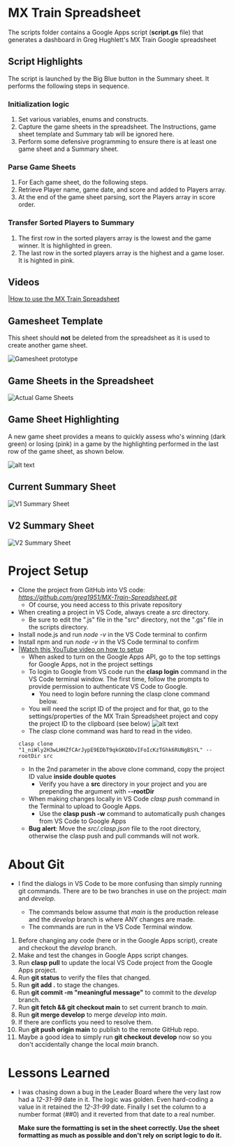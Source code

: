 # MX Train Spreadsheet
The scripts folder contains a Google Apps script (**script.gs** file) that generates a dashboard in Greg Hughlett's MX Train Google spreadsheet

## Script Highlights
The script is launched by the Big Blue button in the Summary sheet. It performs the following steps in sequence.

### Initialization logic
1. Set various variables, enums and constructs.
2. Capture the game sheets in the spreadsheet. The Instructions, game sheet template and Summary tab will be ignored here.
3. Perform some defensive programming to ensure there is at least one game sheet and a Summary sheet.

### Parse Game Sheets
1. For Each game sheet, do the following steps.
2. Retrieve Player name, game date, and score and added to Players array.
3. At the end of the game sheet parsing, sort the Players array in score order.

### Transfer Sorted Players to Summary
1. The first row in the sorted players array is the lowest and the game winner. It is highlighted in green.
2. The last row in the sorted players array is the highest and a game loser. It is highted in pink.

## Videos
|[How to use the MX Train Spreadsheet](https://go.screenpal.com/watch/cTeVoFn1Dz3)
## Gamesheet Template
This sheet should **not** be deleted from the spreadsheet as it is used to create another game sheet.

![Gamesheet prototype](images/prototypes/train-scoresheet.png)
## Game Sheets in the Spreadsheet
![Actual Game Sheets](images/prototypes/MxTrain-Game-Tabs.png)
## Game Sheet Highlighting
A new game sheet provides a means to quickly assess who's winning (dark green) or losing (pink) in a game by the highlighting performed in the last row of the game sheet, as shown below.

![alt text](images/prototypes/Highlighed-Game-Totals.png)
## Current Summary Sheet
![V1 Summary Sheet](images/prototypes/v1-MxTrain-SummaryReport.png)
## V2 Summary Sheet
![V2 Summary Sheet](images/prototypes/v2-summary.png)

# Project Setup
* Clone the project from GitHub into VS code: *https://github.com/greg1951/MX-Train-Spreadsheet.git*
    * Of course, you need access to this private repository
* When creating a project in VS Code, always create a *src* directory.
    * Be sure to edit the ".js" file in the "src" directory, not the ".gs" file in the scripts directory.
* Install node.js and run *node -v* in the VS Code terminal to confirm
* Install npm and run *node -v* in the VS Code terminal to confirm 
* |[Watch this YouTube video on how to setup](https://www.youtube.com/watch?v=4Qlt3p6N0es)
    * When asked to turn on the Google Apps API, go to the top settings for Google Apps, not in the project settings
    * To login to Google from VS code run the **clasp login** command in the VS Code terminal window. The first time, follow the prompts to provide permission to authenticate VS Code to Google.
        * You need to login before running the clasp clone command below.
    * You will need the script ID of the project and for that, go to the settings/properties of the MX Train Spreadsheet project and copy the project ID to the clipboard (see below)
        ![alt text](images/prototypes/project-scrip-id-for-clone.png)
    * The clasp clone command was hard to read in the video. 
    ```
    clasp clone "1_niWly2H3wLHHZfCArJypE9EDbT9qkGKQ8DvIFoIcKzTGhk6RUNgBSYL" --rootDir src 
    ```
    * In the 2nd parameter in the above clone command, copy the project ID value **inside double quotes**
        * Verify you have a **src** directory in your project and you are prepending the argument with **--rootDir**
    * When making changes locally in VS Code *clasp push* command in the Terminal to upload to Google Apps.
        * Use the **clasp push -w** command to automatically push changes from VS Code to Google Apps
    * **Bug alert**: Move the *src/.clasp.json* file to the root directory, otherwise the clasp push and pull commands will not work.

# About Git
* I find the dialogs in VS Code to be more confusing than simply running git commands. There are to be two branches in use on the project: *main* and *develop*. 

    * The commands below assume that *main* is the production release and the *develop* branch is where ANY changes are made. 
    * The commands are run in the VS Code Terminal window.
1. Before changing any code (here or in the Google Apps script), create and checkout the *develop* branch.
2. Make and test the changes in Google Apps script changes.
3. Run **clasp pull** to update the local VS Code project from the Google Apps project.
4. Run **git status** to verify the files that changed.
5. Run **git add .** to stage the changes.
6. Run **git commit -m "meaningful message"** to commit to the *develop* branch.
7. Run **git fetch && git checkout main** to set current branch to *main*.
8. Run **git merge develop** to merge *develop* into *main*.
9. If there are conflicts you need to resolve them.
10. Run **git push origin main** to publish to the remote GitHub repo.
11. Maybe a good idea to simply run **git checkout develop** now so you don't accidentally change the local *main* branch.

# Lessons Learned
* I was chasing down a bug in the Leader Board where the very last row had a *12-31-99* date in it. The logic was golden. Even hard-coding a value in it retained the *12-31-99* date. Finally I set the column to a number format (##0) and it reverted from that date to a real number.

  **Make sure the formatting is set in the sheet correctly. Use the sheet formatting as much as possible and don't rely on script logic to do it.**
